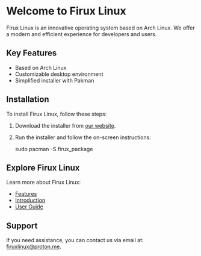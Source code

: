 # Welcome to Firux Linux

Firux Linux is an innovative operating system based on Arch Linux. We offer a modern and efficient experience for developers and users.

## Key Features

- Based on Arch Linux
- Customizable desktop environment
- Simplified installer with Pakman

## Installation

To install Firux Linux, follow these steps:

1. Download the installer from [our website](https://wissendrust.github.io/Firux-linux/).
2. Run the installer and follow the on-screen instructions:

    sudo pacman -S firux_package

## Explore Firux Linux

Learn more about Firux Linux:

- [Features](features.md)
- [Introduction](intro.md)
- [User Guide](user-guide.md)

## Support

If you need assistance, you can contact us via email at: firuxlinux@proton.me.
